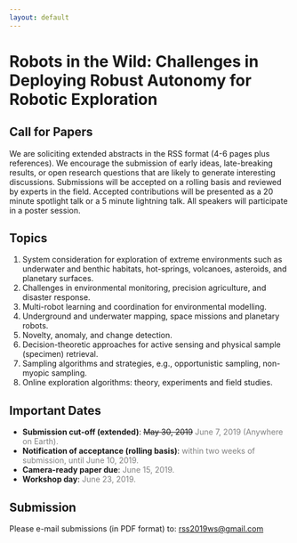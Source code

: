 ```yaml
---
layout: default
---
```


# **Robots in the Wild: Challenges in Deploying Robust Autonomy for Robotic Exploration**

## **Call for Papers**

We are soliciting extended abstracts in the RSS format (4-6 pages plus references). We encourage the submission of early ideas, late-breaking results, or open research questions that are likely to generate interesting discussions. Submissions will be accepted on a rolling basis and reviewed by experts in the field. Accepted contributions will be presented as a 20 minute spotlight talk or a 5 minute lightning talk. All speakers will participate in a poster session.


## **Topics**

1. System consideration for exploration of extreme environments such as underwater and benthic habitats, hot-springs, volcanoes, asteroids, and planetary surfaces.
2. Challenges in environmental monitoring, precision agriculture, and disaster response.
3. Multi-robot learning and coordination for environmental modelling.
4. Underground and underwater mapping, space missions and planetary robots.
5. Novelty, anomaly, and change detection.
6. Decision-theoretic approaches for active sensing and physical sample (specimen) retrieval.
7. Sampling algorithms and strategies, e.g., opportunistic sampling, non-myopic sampling.
8. Online exploration algorithms: theory, experiments and field studies.


## **Important Dates**

* **Submission cut-off (extended)**: ~~May 30, 2019~~ <span style="color:grey">June 7, 2019 (Anywhere on Earth).</span>
* **Notification of acceptance (rolling basis)**: <span style="color:grey">within two weeks of submission, until June 10, 2019.</span>
* **Camera-ready paper due**: <span style="color:grey">June 15, 2019.</span>
* **Workshop day**: <span style="color:grey">June 23, 2019.</span>


## **Submission**

Please e-mail submissions (in PDF format) to: <rss2019ws@gmail.com>
